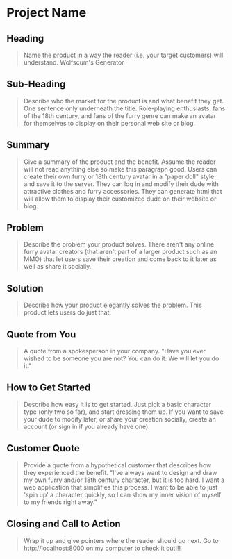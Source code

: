 # Project Name #

<!-- 
> This material was originally posted [here](http://www.quora.com/What-is-Amazons-approach-to-product-development-and-product-management). It is reproduced here for posterities sake.

There is an approach called "working backwards" that is widely used at Amazon. They work backwards from the customer, rather than starting with an idea for a product and trying to bolt customers onto it. While working backwards can be applied to any specific product decision, using this approach is especially important when developing new products or features.

For new initiatives a product manager typically starts by writing an internal press release announcing the finished product. The target audience for the press release is the new/updated product's customers, which can be retail customers or internal users of a tool or technology. Internal press releases are centered around the customer problem, how current solutions (internal or external) fail, and how the new product will blow away existing solutions.

If the benefits listed don't sound very interesting or exciting to customers, then perhaps they're not (and shouldn't be built). Instead, the product manager should keep iterating on the press release until they've come up with benefits that actually sound like benefits. Iterating on a press release is a lot less expensive than iterating on the product itself (and quicker!).

If the press release is more than a page and a half, it is probably too long. Keep it simple. 3-4 sentences for most paragraphs. Cut out the fat. Don't make it into a spec. You can accompany the press release with a FAQ that answers all of the other business or execution questions so the press release can stay focused on what the customer gets. My rule of thumb is that if the press release is hard to write, then the product is probably going to suck. Keep working at it until the outline for each paragraph flows. 

Oh, and I also like to write press-releases in what I call "Oprah-speak" for mainstream consumer products. Imagine you're sitting on Oprah's couch and have just explained the product to her, and then you listen as she explains it to her audience. That's "Oprah-speak", not "Geek-speak".

Once the project moves into development, the press release can be used as a touchstone; a guiding light. The product team can ask themselves, "Are we building what is in the press release?" If they find they're spending time building things that aren't in the press release (overbuilding), they need to ask themselves why. This keeps product development focused on achieving the customer benefits and not building extraneous stuff that takes longer to build, takes resources to maintain, and doesn't provide real customer benefit (at least not enough to warrant inclusion in the press release).
 -->
 
## Heading ##
  > Name the product in a way the reader (i.e. your target customers) will understand.
  Wolfscum's Generator

## Sub-Heading ##
  > Describe who the market for the product is and what benefit they get. One sentence only underneath the title.
  Role-playing enthusiasts, fans of the 18th century, and fans of the furry genre can make an avatar for themselves to display on their personal web site or blog.

## Summary ##
  > Give a summary of the product and the benefit. Assume the reader will not read anything else so make this paragraph good.
  Users can create their own furry or 18th century avatar in a "paper doll" style and save it to the server. They can log in and modify their dude with attractive clothes and furry accessories. They can generate html that will allow them to display their customized dude on their website or blog.

## Problem ##
  > Describe the problem your product solves.
  There aren't any online furry avatar creators (that aren't part of a larger product such as an MMO) that let users save their creation and come back to it later as well as share it socially.

## Solution ##
  > Describe how your product elegantly solves the problem.
  This product lets users do just that.

## Quote from You ##
  > A quote from a spokesperson in your company.
  "Have you ever wished to be someone you are not? You can do it. We will let you do it."

## How to Get Started ##
  > Describe how easy it is to get started.
  Just pick a basic character type (only two so far), and start dressing them up. If you want to save your dude to modify later, or share your creation socially, create an account (or sign in if you already have one).

## Customer Quote ##
  > Provide a quote from a hypothetical customer that describes how they experienced the benefit.
  "I've always want to design and draw my own furry and/or 18th century character, but it is too hard. I want a web application that simplifies this process. I want to be able to just 'spin up' a character quickly, so I can show my inner vision of myself to my friends right away."

## Closing and Call to Action ##
  > Wrap it up and give pointers where the reader should go next.
  Go to http://localhost:8000 on my computer to check it out!!!
  